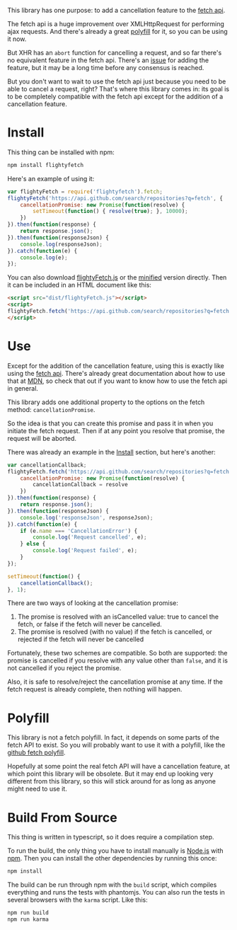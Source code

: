 This library has one purpose: to add a cancellation feature to the [fetch api](https://fetch.spec.whatwg.org/).

The fetch api is a huge improvement over XMLHttpRequest for performing ajax requests.  And there's already a great [polyfill](https://github.com/github/fetch) for it, so you can be using it now.

But XHR has an `abort` function for cancelling a request, and so far there's no equivalent feature in the fetch api.   There's an [issue](https://github.com/whatwg/fetch/issues/27) for adding the feature, but it may be a long time before any consensus is reached.

But you don't want to wait to use the fetch api just because you need to be able to cancel a request, right?  That's where this library comes in: its goal is to be completely compatible with the fetch api except for the addition of a cancellation feature.

Install
=======
This thing can be installed with npm:

```sh
npm install flightyfetch
```

Here's an example of using it:

```javascript
var flightyFetch = require('flightyfetch').fetch;
flightyFetch('https://api.github.com/search/repositories?q=fetch', {
	cancellationPromise: new Promise(function(resolve) {
		setTimeout(function() { resolve(true); }, 10000);
	})
}).then(function(response) { 
	return response.json();
}).then(function(responseJson) {
	console.log(responseJson);
}).catch(function(e) {
	console.log(e);
});
```

You can also download [flightyFetch.js](dist/flightyFetch.js) or the [minified](dist/flightyFetch.min.js) version directly.  Then it can be included in an HTML document like this:

```html
<script src="dist/flightyFetch.js"></script>
<script>
flightyFetch.fetch('https://api.github.com/search/repositories?q=fetch');
</script>
```

Use
===
Except for the addition of the cancellation feature, using this is exactly like using the [fetch api](https://fetch.spec.whatwg.org/).  There's already great documentation about how to use that at [MDN](https://developer.mozilla.org/en-US/docs/Web/API/Fetch_API/Using_Fetch), so check that out if you want to know how to use the fetch api in general.

This library adds one additional property to the options on the fetch method: `cancellationPromise`.  

So the idea is that you can create this promise and pass it in when you initiate the fetch request.  Then if at any point you resolve that promise, the request will be aborted.

There was already an example in the [Install](#install) section, but here's another:

```javascript
var cancellationCallback;
flightyFetch.fetch('https://api.github.com/search/repositories?q=fetch', {
	cancellationPromise: new Promise(function(resolve) {
		cancellationCallback = resolve
	})
}).then(function(response) { 
	return response.json();
}).then(function(responseJson) {
	console.log('responseJson', responseJson);
}).catch(function(e) {
	if (e.name === 'CancellationError') {
		console.log('Request cancelled', e);
	} else {
		console.log('Request failed', e);
	}
});

setTimeout(function() { 
	cancellationCallback();
}, 1);
```

There are two ways of looking at the cancellation promise:

1. The promise is resolved with an isCancelled value: true to cancel the fetch, or false if the fetch will never be cancelled.
2. The promise is resolved (with no value) if the fetch is cancelled, or rejected if the fetch will never be cancelled

Fortunately, these two schemes are compatible.  So both are supported: the promise is cancelled if you resolve with any value other than `false`, and it is not cancelled if you reject the promise.

Also, it is safe to resolve/reject the cancellation promise at any time.  If the fetch request is already complete, then nothing will happen.


Polyfill
========
This library is not a fetch polyfill.  In fact, it depends on some parts of the fetch API to exist.  So you will probably want to use it with a polyfill, like the [github fetch polyfill](https://github.com/github/fetch).

Hopefully at some point the real fetch API will have a cancellation feature, at which point this library will be obsolete.  But it may end up looking very different from this library, so this will stick around for as long as anyone might need to use it.


Build From Source
=================
This thing is written in typescript, so it does require a compilation step.  

To run the build, the only thing you have to install manually is [Node.js](https://nodejs.org) with [npm](https://www.npmjs.com/).  Then you can install the other dependencies by running this once:  

```sh
npm install
```

The build can be run through npm with the `build` script, which compiles everything and runs the tests with phantomjs.  You can also run the tests in several browsers with the `karma` script.  Like this:

```sh
npm run build
npm run karma
```
